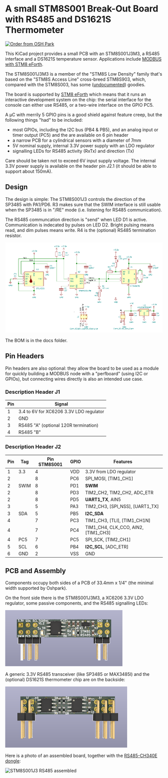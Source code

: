 # A small STM8S001 Break-Out Board with RS485 and DS1621S Thermometer

[![Order from OSH Park](https://oshpark.com/assets/badge-5b7ec47045b78aef6eb9d83b3bac6b1920de805e9a0c227658eac6e19a045b9c.png)](https://oshpark.com/shared_projects/QwhYX1Mx)

This KiCad project provides a small PCB with an STM8S001J3M3, a RS485 interface and a DS1621S temperature sensor. Applications include [MODBUS with STM8 eForth](https://github.com/TG9541/stm8ef-modbus).

The STM8S001J3M3 is a member of the "STM8S Low Density" family that's based on the "STM8S Access Line" cross-breed STM8S903, which, compared with the STM8S003, has some ([undocumented](https://github.com/TG9541/stm8ef/wiki/STM8-Low-Density-Devices#stm8s001j3)) goodies.

The board is supported by [STM8 eForth](https://github.com/TG9541/stm8ef/) which means that it runs an interactive development system on the chip: the serial interface for the console can either use RS485, or a two-wire interface on the GPIO PC5.

A µC with merrily 5 GPIO pins is a good shield against feature creep, but the following things "had" to be included:

* most GPIOs, including the I2C bus (PB4 & PB5), and an analog input or timer output (PC5) and the are available on 6 pin header
* a narrow PCB for a cylindrical sensors with a diameter of 7mm
* 5V nominal supply, internal 3.3V power supply with an LDO regulator
* signalling LEDs for RS485 activity (RxTx) and direction (Tx)

Care should be taken not to exceed 6V input supply voltage. The internal 3.3V power supply is available on the header pin J2.1 (it should be able to support about 150mA).

## Design

The design is simple: The STM8S001J3 controls the direction of the SP3485 with PA1/PD6. R3 makes sure that the SWIM interface is still usable when the SP3485 is in "/RE" mode (i.e. listening for RS485 communication).

The RS485 communcation direction is "send" when LED D1 is active. Communication is indecated by pulses on LED D2. Bright pulsing means read, and dim pulses means write. R4 is the (optional) RS485 termination resistor.

![STM8S001J3 RS485 schematics](doc/STM8S001J3_RS485_sch.png)

The BOM is in the docs folder.

## Pin Headers

Pin headers are also optional: they allow the board to be used as a module for quickly building a MODBUS node with a "perfboard" (using I2C or GPIOs), but connecting wires directly is also an intended use case.

### Description Header J1
Pin|Signal
-|-
1|3.4 to 6V for XC6206 3.3V LDO regulator
2|GND
3|RS485 "A" (optional 120R termination)
4|RS485 "B"

### Description Header J2
Pin|Tag|Pin STM8S001|GPIO|Features
-|-|-|-|-
1|3.3|4|VDD|3.3V from LDO regulator
2||8|PC6 | SPI_MOSI, [TIM1_CH1]
2|SWIM|8|PD1 | **SWIM**
2||8|PD3 | TIM2_CH2, TIM2_CH2, ADC_ETR
2||8|PD5 | **UART1_TX**, AIN5
3||5|PA3 | TIM2_CH3, [SPI_NSS], [UART1_TX]
3|SDA|5|PB5 | **I2C_SDA**
4||7|PC3 | TIM1_CH3, [TLI], [TIM1_CH1N]
4||7|PC4 | TIM1_CH4, CLK_CCO, AIN2, [TIM1_CH3]
4|PC5|7|PC5 | SPI_SCK, [TIM2_CH1]
5|SCL|6|PB4 | **I2C_SCL**, [ADC_ETR]
6|GND|2|VSS|GND

## PCB and Assembly

Components occupy both sides of a PCB of 33.4mm x 1/4" (the minimal width supported by Oshpark).

On the front side there is the STM8S001J3M3, a XC6206 3.3V LDO regulator, some passive components, and the RS485 signalling LEDs:

![STM8S001J3 RS485 front](doc/STM8S001J3_RS485_front.png)

A generic 3.3V RS485 transceiver (like SP3485 or MAX3485l) and the (optional) DS1621S thermometer chip are on the backside:

![STM8S001J3 RS485 back](doc/STM8S001J3_RS485_back.png)

Here is a photo of an assembled board, together with the [RS485-CH340E dongle](https://github.com/TG9541/rs485-ch340e):

![STM8S001J3 RS485 assembled](https://cdn.hackaday.io/images/3692441577484595263.png)
